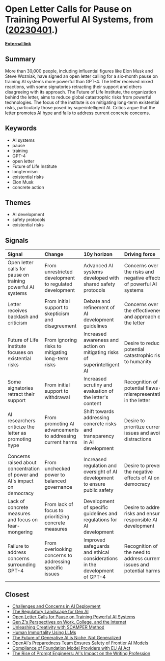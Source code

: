 # __Open Letter Calls for Pause on Training Powerful AI Systems__, from ([20230401](https://kghosh.substack.com/p/20230401).)

__[External link](https://www.vice.com/en/article/qjvppm/the-open-letter-to-stop-dangerous-ai-race-is-a-huge-mess)__



## Summary

More than 30,000 people, including influential figures like Elon Musk and Steve Wozniak, have signed an open letter calling for a six-month pause on training AI systems more powerful than GPT-4. The letter received mixed reactions, with some signatories retracting their support and others disagreeing with its approach. The Future of Life Institute, the organization behind the letter, aims to reduce global catastrophic risks from powerful technologies. The focus of the institute is on mitigating long-term existential risks, particularly those posed by superintelligent AI. Critics argue that the letter promotes AI hype and fails to address current concrete concerns.

## Keywords

* AI systems
* pause
* training
* GPT-4
* open letter
* Future of Life Institute
* longtermism
* existential risks
* Elon Musk
* concrete action

## Themes

* AI development
* safety protocols
* existential risks

## Signals

| Signal                                                                    | Change                                                     | 10y horizon                                                                  | Driving force                                                          |
|:--------------------------------------------------------------------------|:-----------------------------------------------------------|:-----------------------------------------------------------------------------|:-----------------------------------------------------------------------|
| Open letter calls for pause on training powerful AI systems               | From unrestricted development to regulated development     | Advanced AI systems developed with shared safety protocols                   | Concerns over the risks and negative effects of powerful AI systems    |
| Letter receives backlash and criticism                                    | From initial support to skepticism and disagreement        | Debate and refinement of AI development guidelines                           | Concerns over the effectiveness and approach of the letter             |
| Future of Life Institute focuses on existential risks                     | From ignoring risks to mitigating long-term risks          | Increased awareness and action on mitigating risks of superintelligent AI    | Desire to reduce potential catastrophic risks to humanity              |
| Some signatories retract their support                                    | From initial support to withdrawal                         | Increased scrutiny and evaluation of the letter's content                    | Recognition of potential flaws or misrepresentation in the letter      |
| AI researchers criticize the letter as promoting hype                     | From promoting AI advancements to addressing current harms | Shift towards addressing concrete risks and transparency in AI development   | Desire to prioritize current issues and avoid distractions             |
| Concerns raised about concentration of power and AI's impact on democracy | From unchecked power to balanced governance                | Increased regulation and oversight of AI development to ensure public safety | Desire to prevent the negative effects of AI on democracy              |
| Lack of concrete measures and focus on fear-mongering                     | From lack of focus to prioritizing concrete measures       | Development of specific guidelines and regulations for AI development        | Desire to address risks and ensure responsible AI development          |
| Failure to address concerns surrounding GPT-4                             | From overlooking concerns to addressing specific issues    | Improved safeguards and ethical considerations in the development of GPT-4   | Recognition of the need to address current issues and potential harms. |

## Closest

* [Challenges and Concerns in AI Deployment](382e9ebc1e518ee49e541da1e6b5f8af)
* [The Regulatory Landscape for Gen AI](43eafc183f7cc060f7cb7fed455e20a7)
* [Open Letter Calls for Pause on Training Powerful AI Systems](96bb44778e10efa6829f7ff9737593f2)
* [Gen Z's Perspectives on Work, College, and the Internet](644ce4dcf74e76970fd0526ca1abf551)
* [Unleashing Creativity with SCAMPER Method](0e850e13ca65ce51de13cd4e0ec85861)
* [Human Immortality Using LLMs](4b5e4f86651ce9d8c1f4d0ed6c13e384)
* [The Future of Generative AI is Niche, Not Generalized](8dd10f0dc4f44fa3a381c7f37fbcb8fc)
* [OpenAI's Preparedness Team Ensures Safety of Frontier AI Models](1b83eec0f6fc73bacf9828c5c9472951)
* [Compliance of Foundation Model Providers with EU AI Act](b39cd180dcfb9a92e51a09e5dcb0a0f4)
* [The Rise of Prompt Engineers: AI's Impact on the Writing Profession](7deb1de0960ac64f860d34b9a353deb5)